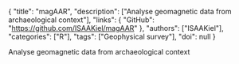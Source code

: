 {
  "title": "magAAR",
  "description": ["Analyse geomagnetic data from archaeological context"],
  "links": {
    "GitHub": "https://github.com/ISAAKiel/magAAR"
  },
  "authors": ["ISAAKiel"],
  "categories": ["R"],
  "tags": ["Geophysical survey"],
  "doi": null
}

<!-- Generated by csv2md.R – do not edit by hand -->

Analyse geomagnetic data from archaeological context